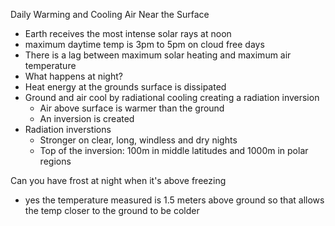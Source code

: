 Daily Warming and Cooling Air Near the Surface
- Earth receives the most intense solar rays at noon 
- maximum daytime temp is 3pm to 5pm on cloud free days
- There is a lag between maximum solar heating and maximum air temperature 
- What happens at night?
- Heat energy at the grounds surface is dissipated
- Ground and air cool by radiational cooling creating a radiation inversion 
	- Air above surface is warmer than the ground 
	- An inversion is created 
- Radiation inverstions
	- Stronger on clear, long, windless and dry nights
	- Top of the inversion: 100m in middle latitudes and 1000m in polar regions 

Can you have frost at night when it's above freezing 
- yes the temperature measured is 1.5 meters above ground so that allows the temp closer to the ground to be colder 

